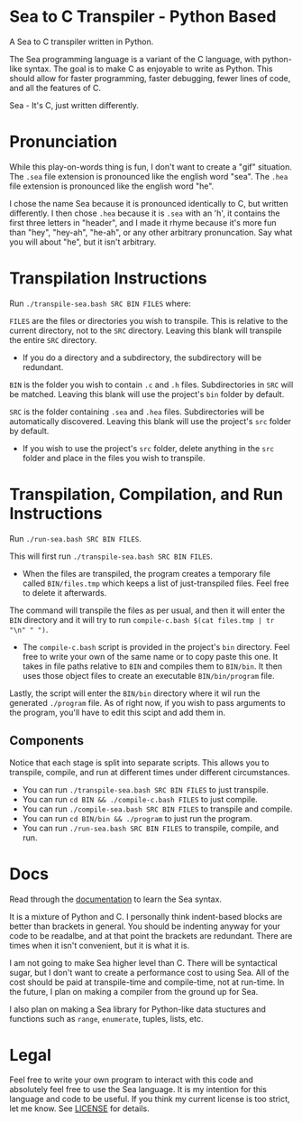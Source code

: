 # Sea to C Transpiler - Python Based
A Sea to C transpiler written in Python.

The Sea programming language is a variant of the C language, with python-like syntax. The goal is to make C as enjoyable to write as Python. This should allow for faster programming, faster debugging, fewer lines of code, and all the features of C.

Sea - It's C, just written differently.

# Pronunciation
While this play-on-words thing is fun, I don't want to create a "gif" situation. The `.sea` file extension is pronounced like the english word "sea". The `.hea` file extension is pronounced like the english word "he".

I chose the name Sea because it is pronounced identically to C, but written differently. I then chose `.hea` because it is `.sea` with an 'h', it contains the first three letters in "header", and I made it rhyme because it's more fun than "hey", "hey-ah", "he-ah", or any other arbitrary pronuncation. Say what you will about "he", but it isn't arbitrary.

# Transpilation Instructions
Run `./transpile-sea.bash SRC BIN FILES` where:

`FILES` are the files or directories you wish to transpile. This is relative to the current directory, not to the `SRC` directory. Leaving this blank will transpile the entire `SRC` directory.

- If you do a directory and a subdirectory, the subdirectory will be redundant.

`BIN` is the folder you wish to contain `.c` and `.h` files. Subdirectories in `SRC` will be matched. Leaving this blank will use the project's `bin` folder by default.

`SRC` is the folder containing `.sea` and `.hea` files. Subdirectories will be automatically discovered. Leaving this blank will use the project's `src` folder by default.

- If you wish to use the project's `src` folder, delete anything in the `src` folder and place in the files you wish to transpile.

# Transpilation, Compilation, and Run Instructions
Run `./run-sea.bash SRC BIN FILES`.

This will first run `./transpile-sea.bash SRC BIN FILES`.

- When the files are transpiled, the program creates a temporary file called `BIN/files.tmp` which keeps a list of just-transpiled files. Feel free to delete it afterwards.

The command will transpile the files as per usual, and then it will enter the `BIN` directory and it will try to run `compile-c.bash $(cat files.tmp | tr "\n" " ")`.

- The `compile-c.bash` script is provided in the project's `bin` directory. Feel free to write your own of the same name or to copy paste this one. It takes in file paths relative to `BIN` and compiles them to `BIN/bin`. It then uses those object files to create an executable `BIN/bin/program` file.

Lastly, the script will enter the `BIN/bin` directory where it wil run the generated `./program` file. As of right now, if you wish to pass arguments to the program, you'll have to edit this scipt and add them in.

## Components
Notice that each stage is split into separate scripts. This allows you to transpile, compile, and run at different times under different circumstances.

- You can run `./transpile-sea.bash SRC BIN FILES` to just transpile.
- You can run `cd BIN && ./compile-c.bash FILES` to just compile.
- You can run `./compile-sea.bash SRC BIN FILES` to transpile and compile.
- You can run `cd BIN/bin && ./program` to just run the program.
- You can run `./run-sea.bash SRC BIN FILES` to transpile, compile, and run.

# Docs
Read through the [documentation](./docs/ROOT.md) to learn the Sea syntax.

It is a mixture of Python and C. I personally think indent-based blocks are better than brackets in general. You should be indenting anyway for your code to be readalbe, and at that point the brackets are redundant. There are times when it isn't convenient, but it is what it is.

I am not going to make Sea higher level than C. There will be syntactical sugar, but I don't want to create a performance cost to using Sea. All of the cost should be paid at transpile-time and compile-time, not at run-time. In the future, I plan on making a compiler from the ground up for Sea.

I also plan on making a Sea library for Python-like data stuctures and functions such as `range`, `enumerate`, tuples, lists, etc.

# Legal
Feel free to write your own program to interact with this code and absolutely feel free to use the Sea language. It is my intention for this language and code to be useful. If you think my current license is too strict, let me know. See [LICENSE](./LICENSE) for details.
